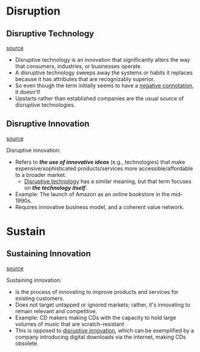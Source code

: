 
# Disruption

## Disruptive Technology

[source](https://www.investopedia.com/terms/d/disruptive-technology.asp#:~:text=What%20Is%20Disruptive%20Technology%3F,attributes%20that%20are%20recognizably%20superior.)

* Disruptive technology is an innovation that significantly alters the way that consumers, industries, or businesses operate. 
* A disruptive technology sweeps away the systems or habits it replaces because it has attributes that are recognizably superior.
* So even though the term initially seems to have a [negative connotation](../Communication/Verbal%20Communication/Linguistics/English/Emotional%20Association.md#Connotations), it doesn't!
* Upstarts rather than established companies are the usual source of disruptive technologies.

## Disruptive Innovation

[source](https://www.investopedia.com/terms/d/disruptive-innovation.asp)

Disruptive innovation:
-  Refers to ***the use of innovative ideas*** (e.g., technologies) that make expensive/sophisticated products/services more accessible/affordable to a broader market. 
	- [Disruptive technology](#Disruptive%20Technology) has a similar meaning, but that term focuses on ***the technology itself***.
- Example: The launch of Amazon as an online bookstore in the mid-1990s.
- Requires innovative business model, and a coherent value network.


# Sustain

## Sustaining Innovation

[source](https://www.investopedia.com/terms/d/disruptive-innovation.asp)

Sustaining innovation:
- Is the process of innovating to improve products and services for existing customers.
- Does not target untapped or ignored markets; rather, it's innovating to remain relevant and competitive.
- Example: CD makers making CDs with the capacity to hold large volumes of music that are scratch-resistant
- This is opposed to [disruptive innovation](#Disruptive%20Innovation), which can be exemplified by a company introducing digital downloads via the internet, making CDs obsolete. 